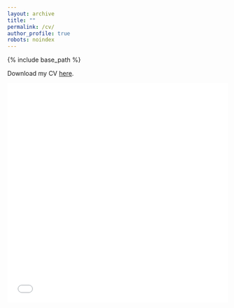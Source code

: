 ```yaml
---
layout: archive
title: ""
permalink: /cv/
author_profile: true
robots: noindex
---
```


{% include base_path %}

Download my CV [here](/files/CV_Nadja_vantHoff.pdf).

<iframe src="/files/CV_Nadja_vantHoff.pdf" width="100%" height="500" frameborder="no" border="0" marginwidth="0" marginheight="0"></iframe>



